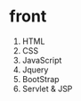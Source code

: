 # front



<ol>
  <li>HTML</li>
  <li>CSS</li>
  <li>JavaScript</li>
  <li>Jquery</li>
  <li>BootStrap</li>
  <li>Servlet & JSP</li>
</ol>

